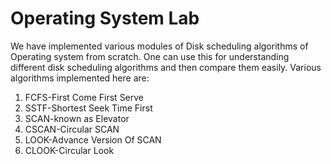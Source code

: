# Operating System Lab

We have implemented various modules of Disk scheduling algorithms of Operating system from scratch. One can use this for understanding different disk scheduling algorithms and then compare them easily.
Various algorithms implemented here are:
1.	FCFS-First Come First Serve 
2.	SSTF-Shortest Seek Time First 
3.	SCAN-known as Elevator 
4.	CSCAN-Circular SCAN 
5.	LOOK-Advance Version Of SCAN 
6.	CLOOK-Circular Look
